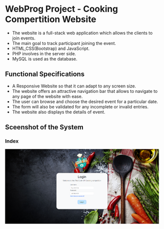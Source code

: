 # WebProg Project - Cooking Compertition Website
* The website is a full-stack web application which allows the clients to join events.
* The main goal to track participant joining the event. 
* HTML,CSS(Bootstrap) and JavaScript.
* PHP involves in the server side.
* MySQL is used as the database.

## Functional Specifications 
* A Responsive Website so that it can adapt to any screen size.
* The website offers an attractive navigation bar that allows to navigate to any page of the website with ease.
* The user can browse and choose the desired event for a particular date.
* The form will also be validated for any incomplete or invalid entries.
* The website also displays the details of event.

## Sceenshot of the System
### Index
![Index](/public/ss1.png)
